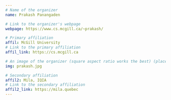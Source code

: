 ```yaml
---
# Name of the organizer
name: Prakash Panangaden

# Link to the organizer's webpage
webpage: https://www.cs.mcgill.ca/~prakash/

# Primary affiliation
affil: McGill University
# Link to the primary affiliation
affil_link: https://cs.mcgill.ca

# An image of the organizer (square aspect ratio works the best) (place in the `assets/img/organizers` directory)
img: prakash.jpg

# Secondary affiliation
affil2: Mila, IQIA
# Link to the secondary affiliation
affil2_link: https://mila.quebec
---
```

